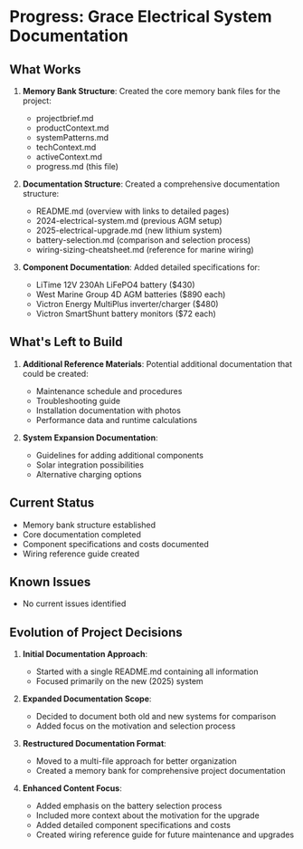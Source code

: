# Progress: Grace Electrical System Documentation

## What Works
1. **Memory Bank Structure**: Created the core memory bank files for the project:
   - projectbrief.md
   - productContext.md
   - systemPatterns.md
   - techContext.md
   - activeContext.md
   - progress.md (this file)

2. **Documentation Structure**: Created a comprehensive documentation structure:
   - README.md (overview with links to detailed pages)
   - 2024-electrical-system.md (previous AGM setup)
   - 2025-electrical-upgrade.md (new lithium system)
   - battery-selection.md (comparison and selection process)
   - wiring-sizing-cheatsheet.md (reference for marine wiring)

3. **Component Documentation**: Added detailed specifications for:
   - LiTime 12V 230Ah LiFePO4 battery ($430)
   - West Marine Group 4D AGM batteries ($890 each)
   - Victron Energy MultiPlus inverter/charger ($480)
   - Victron SmartShunt battery monitors ($72 each)

## What's Left to Build
1. **Additional Reference Materials**: Potential additional documentation that could be created:
   - Maintenance schedule and procedures
   - Troubleshooting guide
   - Installation documentation with photos
   - Performance data and runtime calculations

2. **System Expansion Documentation**:
   - Guidelines for adding additional components
   - Solar integration possibilities
   - Alternative charging options

## Current Status
- Memory bank structure established
- Core documentation completed
- Component specifications and costs documented
- Wiring reference guide created

## Known Issues
- No current issues identified

## Evolution of Project Decisions
1. **Initial Documentation Approach**:
   - Started with a single README.md containing all information
   - Focused primarily on the new (2025) system

2. **Expanded Documentation Scope**:
   - Decided to document both old and new systems for comparison
   - Added focus on the motivation and selection process

3. **Restructured Documentation Format**:
   - Moved to a multi-file approach for better organization
   - Created a memory bank for comprehensive project documentation

4. **Enhanced Content Focus**:
   - Added emphasis on the battery selection process
   - Included more context about the motivation for the upgrade
   - Added detailed component specifications and costs
   - Created wiring reference guide for future maintenance and upgrades
